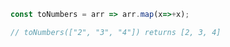 ~~~ javascript
const toNumbers = arr => arr.map(x=>+x);

// toNumbers(["2", "3", "4"]) returns [2, 3, 4]
~~~
